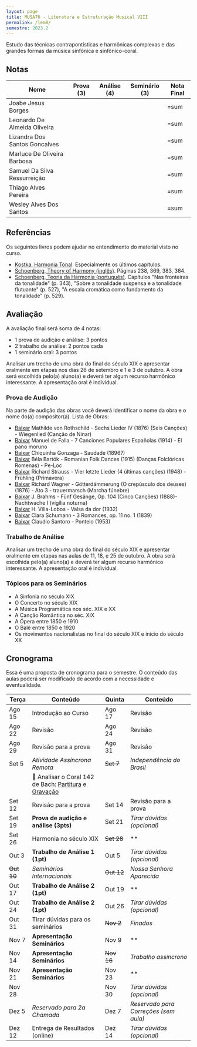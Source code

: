 ```yaml
---
layout: page
title: MUSA76 - Literatura e Estruturação Musical VIII
permalink: /lem8/
semestre: 2023.2
---
```


Estudo das técnicas contrapontísticas e harmônicas complexas e das grandes
formas da música sinfônica e sinfônico-coral.

## Notas

| Nome                          | Prova (3) | Análise (4) | Seminário (3) | Nota Final |
|-------------------------------|-----------|-------------|---------------|------------|
| Joabe Jesus Borges            |           |             |               | =sum       |
| Leonardo De Almeida Oliveira  |           |             |               | =sum       |
| Lizandra Dos Santos Goncalves |           |             |               | =sum       |
| Marluce De Oliveira Barbosa   |           |             |               | =sum       |
| Samuel Da Silva Ressurreição  |           |             |               | =sum       |
| Thiago Alves Pereira          |           |             |               | =sum       |
| Wesley Alves Dos Santos       |           |             |               | =sum       |


## Referências

Os seguintes livros podem ajudar no entendimento do material visto no curso.

- [Kostka, Harmonia Tonal][7]. Especialmente os últimos capítulos.
- [Schoenberg, Theory of Harmony (inglês)][8]. Páginas 238, 369, 383, 384.
- [Schoenberg, Teoria da Harmonia (português)][9]. Capítulos "Nas fronteiras da
  tonalidade" (p. 343), "Sobre a tonalidade suspensa e a tonalidade flutuante"
  (p. 527), "A escala cromática como fundamento da tonalidade" (p. 529).


[7]: https://www.dropbox.com/s/upnuczqhv0zeqa9/Kostka%20Tonal%20Harmony%20Traduzido.pdf?dl=0
[8]: https://www.dropbox.com/s/tka12cssiqfaglm/Schoenberg%20Arnold%20Theory%20of%20Harmony.pdf?dl=0
[9]: https://www.dropbox.com/s/1u9drv7yqpmr5kw/Schoenberg%20Harmonia.pdf?dl=0


## Avaliação

A avaliação final será soma de 4 notas:

  * 1 prova de audição e análise: 3 pontos
  * 2 trabalho de análise: 2 pontos cada
  * 1 seminário oral: 3 pontos

Analisar um trecho de uma obra do final do século XIX e apresentar oralmente em
etapas nos dias 26 de setembro e 1 e 3 de outubro. A obra será escolhida pelo(a)
aluno(a) e deverá ter algum recurso harmônico interessante. A apresentação oral
é individual.

### Prova de Audição

Na parte de audição das obras você deverá identificar o nome da obra e o nome
do(a) compositor(a). Lista de Obras:

- [Baixar][30] Mathilde von Rothschild - Sechs Lieder IV (1876) (Seis Canções) - Wiegenlied (Canção de Ninar)
- [Baixar][31] Manuel de Falla - 7 Canciones Populares Españolas (1914) - El pano moruno
- [Baixar][32] Chiquinha Gonzaga - Saudade (1896?)
- [Baixar][33] Béla Bartók - Romanian Folk Dances (1915) (Danças Folclóricas Romenas) - Pe-Loc
- [Baixar][34] Richard Strauss - Vier letzte Lieder (4 últimas canções) (1948) - Frühling (Primavera)
- [Baixar][35] Richard Wagner - Götterdämmerung (O crepúsculo dos deuses) (1876) - Ato 3 - trauermarsch (Marcha fúnebre)
- [Baixar][36] J. Brahms - Fünf Gesänge, Op. 104 (Cinco Canções) (1888)- Nachtwache I (vigília noturna)
- [Baixar][37] H. Villa-Lobos - Valsa da dor (1932)
- [Baixar][38] Clara Schumann - 3 Romances, op. 11 no. 1 (1839)
- [Baixar][39] Claudio Santoro - Ponteio (1953)

[30]: https://ln5.sync.com/dl/474a2f710/rs78pup8-kkrsukma-i6jdnx6m-cchng3e9
[31]: https://ln5.sync.com/dl/a70068dd0/h6hsj49e-virukrsz-ch7nuvrd-yria6737
[32]: https://ln5.sync.com/dl/a559e49a0/a38sgter-8jv3zsxu-5ce9fmwr-2zvbwxic
[33]: https://ln5.sync.com/dl/b349a1590/rc9hcpkx-3y9qx7x9-rcsph3nt-f5uaptz5
[34]: https://ln5.sync.com/dl/a93d9f4f0/nqx797xa-9rs566yu-2xyacnqf-rxqp9qca
[35]: https://ln5.sync.com/dl/3f051aac0/qfcv744h-ztqy6jwy-dj8eaq7h-wnhisahu
[36]: https://ln5.sync.com/dl/2fb890020/tig52avs-fdryg4b8-xwsbuhgc-2hprgqht
[37]: https://ln5.sync.com/dl/62eac7510/ekp8c4vv-6eqxzr4r-tfrdnp8r-qe5sks58
[38]: https://ln5.sync.com/dl/e96d71950/wm866cbw-iyws2nbr-rdu8guqb-qzqwr6wm
[39]: https://ln5.sync.com/dl/4eb2a35e0/cugyqbv7-nfxub9bu-4byeyhba-59mbxwan

### Trabalho de Análise

Analisar um trecho de uma obra do final do século XIX e apresentar oralmente em
etapas nas aulas de 11, 18, e 25 de outubro. A obra será escolhida pelo(a)
aluno(a) e deverá ter algum recurso harmônico interessante. A apresentação oral
é individual.


### Tópicos para os Seminários

- A Sinfonia no século XIX
- O Concerto no século XIX
- A Música Programática nos séc. XIX e XX
- A Canção Romântica no séc. XIX
- A Ópera entre 1850 e 1910
- O Balé entre 1850 e 1920
- Os movimentos nacionalistas no final do século XIX e início do século XX



## Cronograma

Essa é uma proposta de cronograma para o semestre. O conteúdo das aulas poderá
ser modificado de acordo com a necessidade e eventualidade.

| Terça      | Conteúdo                                                          | Quinta     | Conteúdo                              |
|------------|-------------------------------------------------------------------|------------|---------------------------------------|
| Ago 15     | Introdução ao Curso                                               | Ago 17     | Revisão                               |
| Ago 22     | Revisão                                                           | Ago 24     | Revisão                               |
| Ago 29     | Revisão para a prova                                              | Ago 31     | Revisão                               |
| Set 5      | *Atividade Assíncrona Remota*                                     | ~~Set 7~~  | _Independência do Brasil_             |
|            | 🎹 Analisar o Coral 142 de Bach: [Partitura][21] e [Gravação][20] |            |                                       |
| Set 12     | Revisão para a prova                                              | Set 14     | Revisão para a prova                  |
| Set 19     | **Prova de audição e análise (3pts)**                             | Set 21     | _Tirar dúvidas (opcional)_            |
| Set 26     | Harmonia no século XIX                                            | ~~Set 28~~ | \*\*                                  |
| Out 3      | **Trabalho de Análise 1 (1pt)**                                   | Out 5      | _Tirar dúvidas (opcional)_            |
| ~~Out 10~~ | _Seminários Internacionais_                                       | ~~Out 12~~ | _Nossa Senhora Aparecida_             |
| Out 17     | **Trabalho de Análise 2 (1pt)**                                   | Out 19     | \*\*                                  |
| Out 24     | **Trabalho de Análise 2 (1pt)**                                   | Out 26     | _Tirar dúvidas (opcional)_            |
| Out 31     | Tirar dúvidas para os seminários                                  | ~~Nov 2~~  | _Finados_                             |
| Nov 7      | **Apresentação Seminários**                                       | Nov 9      | \*\*                                  |
| Nov 14     | **Apresentação Seminários**                                       | ~~Nov 16~~ | _Trabalho assíncrono_                 |
| Nov 21     | **Apresentação Seminários**                                       | Nov 23     | \*\*                                  |
| Nov 28     |                                                                   | Nov 30     | _Tirar dúvidas (opcional)_            |
| Dez 5      | _Reservado para 2a Chamada_                                       | Dez 7      | _Reservado para Correções (sem aula)_ |
| Dez 12     | Entrega de Resultados (online)                                    | Dez 14     | _Tirar dúvidas (opcional)_            |

[20]: https://www.dropbox.com/scl/fi/ivfbpky009hffqocb35g4/Bach-Coral-142.m4a?rlkey=3chc8ykjhj76c5k16nweo6pmd&dl=0
[21]: https://www.dropbox.com/scl/fi/366hua6q0bffjjlar7r6j/Bach-Coral-142.pdf?rlkey=t1tf8btt8w3pnhr5tjool0rvi&dl=0
